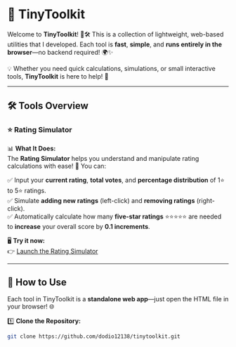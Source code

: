 # 🚀 TinyToolkit 

Welcome to **TinyToolkit**! 🎨🛠️ This is a collection of lightweight, web-based utilities that I developed. Each tool is **fast**, **simple**, and **runs entirely in the browser**—no backend required! 🌍✨  

💡 Whether you need quick calculations, simulations, or small interactive tools, **TinyToolkit** is here to help! 🎯  

---

## 🛠️ Tools Overview  

### ⭐ Rating Simulator  

📊 **What It Does:**  
The **Rating Simulator** helps you understand and manipulate rating calculations with ease! 🎯 You can:  

✅ Input your **current rating**, **total votes**, and **percentage distribution** of 1⭐ to 5⭐ ratings.  
✅ Simulate **adding new ratings** (left-click) and **removing ratings** (right-click).  
✅ Automatically calculate how many **five-star ratings** ⭐⭐⭐⭐⭐ are needed to **increase** your overall score by **0.1 increments**.  

🖥️ **Try it now:**  
👉 [Launch the Rating Simulator](./rating_simulator/rating_simulator.html)  

---

## 📌 How to Use  

Each tool in TinyToolkit is a **standalone web app**—just open the HTML file in your browser! 🌐  

1️⃣ **Clone the Repository:**  

```bash
git clone https://github.com/dodio12138/tinytoolkit.git

